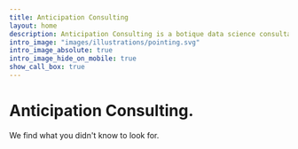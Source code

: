 ```yaml
---
title: Anticipation Consulting
layout: home
description: Anticipation Consulting is a botique data science consultancy.
intro_image: "images/illustrations/pointing.svg"
intro_image_absolute: true
intro_image_hide_on_mobile: true
show_call_box: true
---
```


# Anticipation Consulting.

We find what you didn't know to look for.
